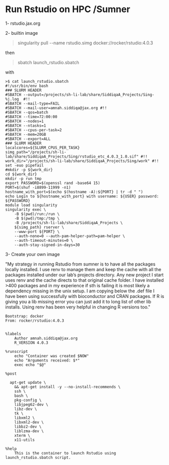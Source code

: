 # Run Rstudio on HPC /Sumner 

1- rstudio.jax.org 

2- builtin image 

> singularity pull --name rstudio.simg docker://rocker/rstudio:4.0.3

then

> sbatch launch_rstudio.sbatch

with 
```
>$ cat launch_rstudio.sbatch
#!/usr/bin/env bash
### SLURM HEADER
#SBATCH --output=/projects/sh-li-lab/share/SiddiqaA_Projects/Sing-%j.log  #!!
#SBATCH --mail-type=FAIL
#SBATCH --mail-user=amnah.siddiqa@jax.org #!!
#SBATCH --qos=batch
#SBATCH --time=72:00:00
#SBATCH --nodes=1
#SBATCH --ntasks=1
#SBATCH --cpus-per-task=2
#SBATCH --mem=20GB
#SBATCH --export=ALL
### SLURM HEADER
localcores=${SLURM_CPUS_PER_TASK}
simg_path="/projects/sh-li-lab/share/SiddiqaA_Projects/Sing/rstudio_etc_4.0.3_1.0.sif" #!!
work_dir="/projects/sh-li-lab/share/SiddiqaA_Projects/Sing/work" #!!
set -euo pipefail
#mkdir -p ${work_dir}
cd ${work_dir}
mkdir -p run tmp
export PASSWORD=$(openssl rand -base64 15)
PORT=$(shuf -i8899-11999 -n1)
hostname_with_port=$(echo $(hostname -A):${PORT} | tr -d " ")
echo Login to ${hostname_with_port} with username: ${USER} password: ${PASSWORD}
module load singularity
singularity exec \
    -B $(pwd)/run:/run \
    -B $(pwd)/tmp:/tmp \
	-B /projects/sh-li-lab/share/SiddiqaA_Projects \
    ${simg_path} rserver \
    --www-port ${PORT} \
    --auth-none=0 --auth-pam-helper-path=pam-helper \
    --auth-timeout-minutes=0 \
    --auth-stay-signed-in-days=30

```

3- Create your own image

"My strategy in running Rstudio from sumner is to have all the packages locally installed. I use renv to manage them and keep the cache with all the packages installed under our lab’s projects directory. Any new project I start uses renv and the cache directs to that original cache folder. I have installed >400 packages and in my experience if sth is failing it is most likely a dependency missing in the unix setup. I am copying below the .def file I have been using successfully with bioconductor and CRAN packages. If R is giving you a lib missing error you can just add it to long list of other lib installs. Using renv has been very helpful in changing R versions too."

```
Bootstrap: docker
From: rocker/rstudio:4.0.3


%labels
    Author amnah.siddiqa@jax.org
    R_VERSION 4.0.3

%runscript
    echo "Container was created $NOW"
    echo "Arguments received: $*"
    exec echo "$@"

%post

  apt-get update \
    && apt-get install -y --no-install-recommends \
    ssh \
    bash \
    pkg-config \
    libjpeg62-dev \
    libz-dev \
    tk \
    libxml2 \
    libxml2-dev \
    libbz2-dev \
    liblzma-dev \
    xterm \
    x11-utils

%help
    This is the container to launch Rstudio using launch_rstudio.sbatch script. 
    
```


